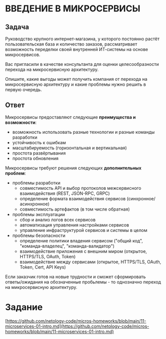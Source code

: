 # ВВЕДЕНИЕ В МИКРОСЕРВИСЫ

## Задача
Руководство крупного интернет-магазина, у которого постоянно растёт пользовательская база и количество заказов, 
рассматривает возможность переделки своей внутренней ИТ-системы на основе микросервисов.

Вас пригласили в качестве консультанта для оценки целесообразности перехода на микросервисную архитектуру.

Опишите, какие выгоды может получить компания от перехода на микросервисную архитектуру и какие проблемы нужно решить в первую очередь.


## Ответ

Микросервисы предоставляют следующие __преимущества и возможности__:
- возможность использовать разные технологии и разные команды разработки
- устойчивость к ошибкам
- масштабируемость (горизонтальная и вертикальная)
- простота развёртывания
- простота обновления

Микросервисы требуют решения следующих __дополнительных проблем__: 
- проблемы разработки
  - совместимость API и выбор протоколов межсервисного взаимодействия (REST, JSON-RPC, GRPC)
  - определение формата взаимодействия сервисов (синхронное/асинхронное)
  - совместимость артефактов (в том числе обратная)
- проблемы эксплуатации
  - сбор и анализ логов всех сервисов
  - автоматизация управления настройками сервисов
  - управление инфраструктурой сервисов и системы в целом
- проблемы безопасности
  - определение политики владения сервисом ("общий код", "команда-владелец", "команда-валидатор")
  - взаимодействие приложения с внешним миром (открытое, HTTPS/TLS, OAuth, Token)
  - взаимодействие между сервисами (открытое, HTTPS/TLS, OAuth, Token, Cert, API Keys)

Если заказчик готов на новые трудности и сможет сформировать ответы/ожидания на обозначенные пробьлемы - то однозначно переход на микросервисную архитектуру.


# Задание
[https://github.com/netology-code/micros-homeworks/blob/main/11-microservices-01-intro.md](https://github.com/netology-code/micros-homeworks/blob/main/11-microservices-01-intro.md)

